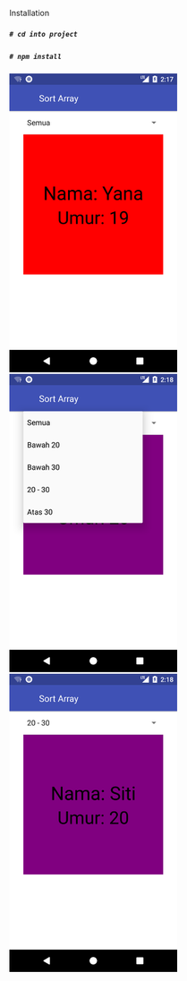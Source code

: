 Installation

##### `# cd into project`
##### `# npm install`

<img src="screenshots/1.png" width="300">

<img src="screenshots/2.png" width="300">

<img src="screenshots/3.png" width="300">